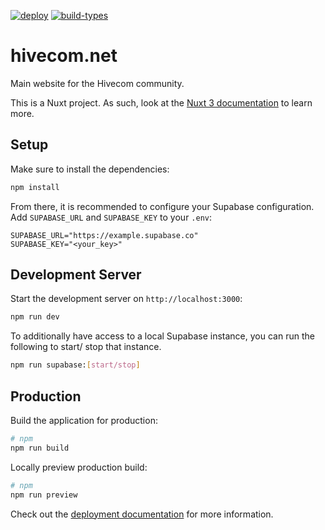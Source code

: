 [![deploy](https://github.com/Mavulp/hivecom.net/actions/workflows/deploy.yml/badge.svg)](https://github.com/Mavulp/hivecom.net/actions/workflows/deploy.yml)
[![build-types](https://github.com/Mavulp/hivecom.net/actions/workflows/build-types.yml/badge.svg)](https://github.com/Mavulp/hivecom.net/actions/workflows/build-types.yml)

# hivecom.net

Main website for the Hivecom community.

This is a Nuxt project. As such, look at the [Nuxt 3 documentation](https://nuxt.com/docs/getting-started/introduction) to learn more.

## Setup

Make sure to install the dependencies:

```bash
npm install
```

From there, it is recommended to configure your Supabase configuration. Add `SUPABASE_URL` and `SUPABASE_KEY` to your `.env`:

```env
SUPABASE_URL="https://example.supabase.co"
SUPABASE_KEY="<your_key>"
```

## Development Server

Start the development server on `http://localhost:3000`:

```bash
npm run dev
```

To additionally have access to a local Supabase instance, you can run the following to start/ stop that instance.

```bash
npm run supabase:[start/stop]
```

## Production

Build the application for production:

```bash
# npm
npm run build
```

Locally preview production build:

```bash
# npm
npm run preview
```

Check out the [deployment documentation](https://nuxt.com/docs/getting-started/deployment) for more information.
